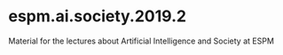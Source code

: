# espm.ai.society.2019.2
Material for the lectures about Artificial Intelligence and Society at ESPM
